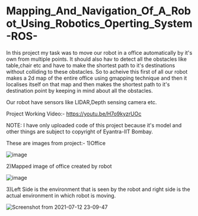 # Mapping_And_Navigation_Of_A_Robot_Using_Robotics_Operting_System-ROS-

In this project my task was to move our robot in a office automatically by it's own from multiple points. It should also hav to detect all the obstacles like table,chair etc and have to make the shortest path to it's destinations without colliding to these obstacles. So to acheive this first of all our robot makes a 2d map of the entire office using gmapping technique and then it localises itself on that map and then makes the shortest path to it's destination point by keeping in mind about all the obstacles.

Our robot have sensors like LIDAR,Depth sensing camera etc.

Project Working Video:-  https://youtu.be/H7o9kyzrUOc


NOTE: I have only uploaded code of this project because it's model and other things are subject to copyright of Eyantra-IIT Bombay.

These are images from project:-
1)Office

![image](https://user-images.githubusercontent.com/71928146/125330050-e0570980-e363-11eb-9a73-acf286f4f0ad.png)

2)Mapped image of office created by robot

![image](https://user-images.githubusercontent.com/71928146/125330384-52c7e980-e364-11eb-8494-9bc4dec250e2.png)

3)Left Side is the environment that is seen by the robot and right side is the actual environment in which robot is moving.

![Screenshot from 2021-07-12 23-09-47](https://user-images.githubusercontent.com/71928146/125332493-b9e69d80-e366-11eb-9b25-f4f65cfb1ac1.png)

